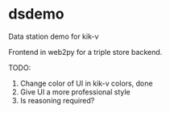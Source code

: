 # dsdemo
Data station demo for kik-v

Frontend in web2py for a triple store backend.

TODO:
1. Change color of UI in kik-v colors, done
2. Give UI a more professional style
3. Is reasoning required?
